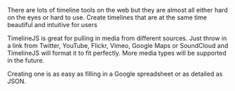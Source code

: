 There are lots of timeline tools on the web but they are almost all either hard on the eyes or hard to use. Create timelines that are at the same time beautiful and intuitive for users

TimelineJS is great for pulling in media from different sources. Just throw in a link from Twitter, YouTube, Flickr, Vimeo, Google Maps or SoundCloud and TimelineJS will format it to fit perfectly. More media types will be supported in the future.

Creating one is as easy as filling in a Google spreadsheet or as detailed as JSON.
